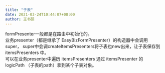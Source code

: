 ```yaml
---
title: "子表"
date: 2021-03-24T10:44:07+08:00
author: 王书硕
---
```


formPresenter一般都是在路由中初始化的。<br/>
业务presenter（都是继承了 EasyBizFormPresenter）的构造器中会调用super，
super中会调createItemsPresenters将子表也new出来，让子表保存到 itemsPresenters 中。<br/>
可以在业务presenter中遍历 itemsPresenters 通过 itemsPresenter 的 logicPath （子表的path）拿到某个子表对象。